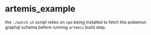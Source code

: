 # artemis_example

the `./watch.sh` script relies on `npm` being installed to fetch the pokemon graphql schema before running `artemis` build step.